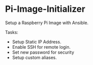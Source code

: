 # Pi-Image-Initializer

Setup a Raspberry Pi Image with Ansible.


Tasks:
- Setup Static IP Address.
- Enable SSH for remote login.
- Set new password for security
- Setup custom aliases.
